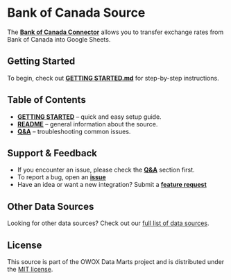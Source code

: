 # Bank of Canada Source

The [**Bank of Canada Connector**](.) allows you to transfer exchange rates from Bank of Canada into Google Sheets.

## Getting Started

To begin, check out [**GETTING STARTED.md**](GETTING_STARTED.md) for step-by-step instructions.

## Table of Contents

- [**GETTING STARTED**](GETTING_STARTED.md) – quick and easy setup guide.
- [**README**](README.md) – general information about the source.
- [**Q&A**](https://github.com/OWOX/owox-data-marts/discussions/categories/q-a) – troubleshooting common issues.

## Support & Feedback

- If you encounter an issue, please check the [**Q&A**](https://github.com/OWOX/owox-data-marts/discussions/categories/q-a) section first.
- To report a bug, open an [**issue**](https://github.com/OWOX/owox-data-marts/issues)
- Have an idea or want a new integration? Submit a [**feature request**](https://github.com/OWOX/owox-data-marts/discussions)

## Other Data Sources

Looking for other data sources? Check out our [full list of data sources](../../../../../README.md#data-sources).

## License

This source is part of the OWOX Data Marts project and is distributed under the [MIT license](../../../../../licenses/MIT.md).
